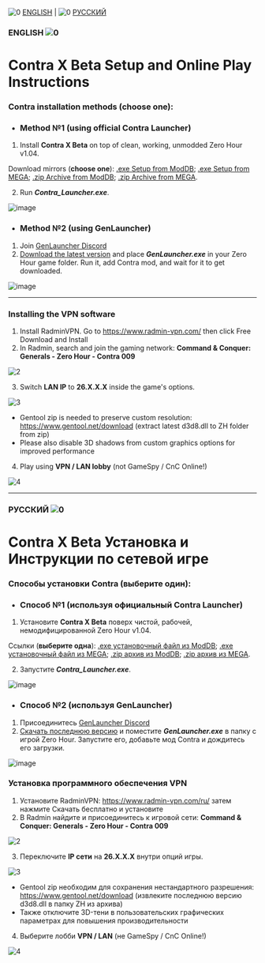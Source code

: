 ![0](https://cdn.discordapp.com/attachments/410500983198580740/948933165177765938/flag-gb.jpg) [ENGLISH](#ENGLISH-) | ![0](https://cdn.discordapp.com/attachments/410500983198580740/948934837664878592/flag-ru.jpg) [РУССКИЙ](#РУССКИЙ-)
### ENGLISH ![0](https://cdn.discordapp.com/attachments/410500983198580740/948933165177765938/flag-gb.jpg)
# Contra X Beta Setup and Online Play Instructions

### Contra installation methods (choose one):

* ### Method №1 (using official Contra Launcher)
1. Install **Contra X Beta** on top of clean, working, unmodded Zero Hour v1.04.

Download mirrors (**choose one**):
[.exe Setup from ModDB](https://www.moddb.com/mods/contra/downloads/contra-x-beta-setup);
[.exe Setup from MEGA](https://mega.nz/file/MQ5lyJiQ#Yi_vGN0vN_8WHgeaBK7q-EX70QoP-0ffELdGNwbPWFU);
[.zip Archive from ModDB](https://www.moddb.com/mods/contra/downloads/contra-x-beta-archive);
[.zip Archive from MEGA](https://mega.nz/file/ZRxDWIDJ#1O40yHg6pgv0JDx72b-A3c7C7a1dtOtownnt-GHmPOQ).

2. Run ***Contra_Launcher.exe***.

![image](https://github.com/ContraMod/Launcher/assets/32432772/bf1f75f0-eedb-43fe-aec6-e62b6573818f)


* ### Method №2 (using GenLauncher)
1. Join [GenLauncher Discord](https://discord.com/invite/fFGpudz5hV)
2. [Download the latest version](https://discord.com/channels/886293575128739860/886296846882996274/926436133775233075) and place ***GenLauncher.exe*** in your Zero Hour game folder. Run it, add Contra mod, and wait for it to get downloaded.

![image](https://github.com/ContraMod/Launcher/assets/32432772/91cb8342-73a8-471c-9476-8ab922bbf75c)


---
### Installing the VPN software

1. Install RadminVPN. Go to https://www.radmin-vpn.com/ then click Free Download and Install
2. In Radmin, search and join the gaming network:
**Command & Conquer: Generals - Zero Hour - Contra 009**

![2](https://media.discordapp.net/attachments/410501978784006144/795776427739971604/unknown.png)

3. Switch **LAN IP** to **26.X.X.X** inside the game's options.

![3](https://media.discordapp.net/attachments/410501978784006144/795781301134819348/unknown.png)
- Gentool zip is needed to preserve custom resolution:
https://www.gentool.net/download (extract latest d3d8.dll to ZH folder from zip)
- Please also disable 3D shadows from custom graphics options for improved performance

4. Play using **VPN / LAN lobby** (not GameSpy / CnC Online!)

![4](https://github.com/ContraMod/Launcher/assets/32432772/faa20aad-2032-46d5-ab1b-a64065c84642)


---
### РУССКИЙ ![0](https://cdn.discordapp.com/attachments/410500983198580740/948934837664878592/flag-ru.jpg)
# Contra X Beta Установка и Инструкции по сетевой игре

### Способы установки Contra (выберите один):

* ### Способ №1 (используя официальный Contra Launcher)
1. Установите **Contra X Beta** поверх чистой, рабочей, немодифицированной Zero Hour v1.04.

Ссылки (**выберите одна**):
[.exe установочный файл из ModDB](https://www.moddb.com/mods/contra/downloads/contra-x-beta-setup);
[.exe установочный файл из MEGA](https://mega.nz/file/MQ5lyJiQ#Yi_vGN0vN_8WHgeaBK7q-EX70QoP-0ffELdGNwbPWFU);
[.zip архив из ModDB](https://www.moddb.com/mods/contra/downloads/contra-x-beta-archive);
[.zip архив из MEGA](https://mega.nz/file/ZRxDWIDJ#1O40yHg6pgv0JDx72b-A3c7C7a1dtOtownnt-GHmPOQ).

2. Запустите ***Contra_Launcher.exe***.

![image](https://cdn.discordapp.com/attachments/1139832928650661908/1140622945044136046/image.png)



* ### Способ №2 (используя GenLauncher)
1. Присоединитесь [GenLauncher Discord](https://discord.com/invite/fFGpudz5hV)
2. [Скачать последнюю версию](https://discord.com/channels/886293575128739860/886296846882996274/926436133775233075) и поместите ***GenLauncher.exe*** в папку с игрой Zero Hour. Запустите его, добавьте мод Contra и дождитесь его загрузки.

![image](https://github.com/ContraMod/Launcher/assets/32432772/91cb8342-73a8-471c-9476-8ab922bbf75c)


### Установка программного обеспечения VPN

1. Установите RadminVPN: https://www.radmin-vpn.com/ru/ затем нажмите Скачать бесплатно и установите
2. В Radmin найдите и присоединитесь к игровой сети:
**Command & Conquer: Generals - Zero Hour - Contra 009**

![2](https://media.discordapp.net/attachments/194120076054495232/768127932320710676/unknown.png)

3. Переключите **IP сети** на **26.X.X.X** внутри опций игры.

![3](https://media.discordapp.net/attachments/410501978784006144/795781594764804106/unknown.png)
- Gentool zip необходим для сохранения нестандартного разрешения:
https://www.gentool.net/download (извлеките последнюю версию d3d8.dll в папку ZH из архива)
- Также отключите 3D-тени в пользовательских графических параметрах для повышения производительности

4. Выберите лобби **VPN / LAN** (не GameSpy / CnC Online!)

![4](https://github.com/ContraMod/Launcher/assets/32432772/0849827a-432a-485f-8a97-6d2b82d2df85)

